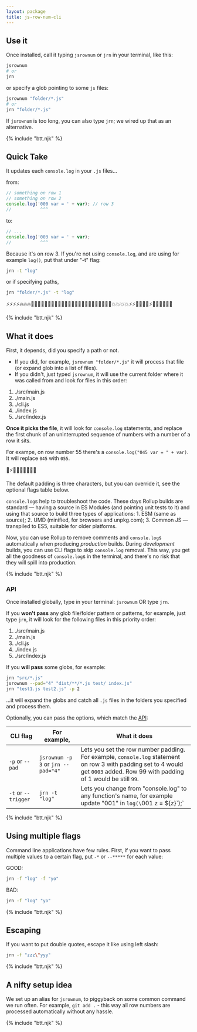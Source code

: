 ```yaml
---
layout: package
title: js-row-num-cli
---
```


## Use it

Once installed, call it typing `jsrownum` or `jrn` in your terminal, like this:

```bash
jsrownum
# or
jrn
```

or specify a glob pointing to some `js` files:

```bash
jsrownum "folder/*.js"
# or
jrn "folder/*.js"
```

If `jsrownum` is too long, you can also type `jrn`; we wired up that as an alternative.

{% include "btt.njk" %}

## Quick Take

It updates each `console.log` in your `.js` files...

from:

```js
// something on row 1
// something on row 2
console.log('000 var = ' + var); // row 3
//           ^^^
```

to:

```js
// ...
console.log('003 var = ' + var);
//           ^^^
```

Because it's on row 3. If you're not using `console.log`, and are using for example `log()`, put that under "-t" flag:

```bash
jrn -t "log"
```

or if specifying paths,

```bash
jrn "folder/*.js" -t "log"
```

⚡️⚡️⚡️⚡️🔥🔥🔥🍻🍻🍻🍻🤩🤩💪🏼💪🏼💪🏼💪🏼💪🏼👊🏼👊🏼👊🏼👊🏼💥💥💥💥⚡️⚡️🌟🌟🌟🌟⚡️🍺🍺💪🏼💪🏼

{% include "btt.njk" %}

## What it does

First, it depends, did you specify a path or not.

- If you did, for example, `jsrownum "folder/*.js"` it will process that file (or expand glob into a list of files).
- If you didn't, just typed `jsrownum`, it will use the current folder where it was called from and look for files in this order:

1.  ./src/main.js
2.  ./main.js
3.  ./cli.js
4.  ./index.js
5.  ./src/index.js

**Once it picks the file**, it will look for `console.log` statements, and replace the first chunk of an uninterrupted sequence of numbers with a number of a row it sits.

For exampe, on row number 55 there's a `console.log("045 var = " + var)`.
It will replace `045` with `055`.

🌟⚡️🍺🍺💪🏼💪🏼🍺

The default padding is three characters, but you can override it, see the optional flags table below.

`console.log`s help to troubleshoot the code. These days Rollup builds are standard — having a source in ES Modules (and pointing unit tests to it) and using that source to build three types of applications: 1. ESM (same as source); 2. UMD (minified, for browsers and unpkg.com); 3. Common JS — transpiled to ES5, suitable for older platforms.

Now, you can use Rollup to remove comments and `console.log`s automatically when producing _production_ builds. During _development_ builds, you can use CLI flags to skip `console.log` removal. This way, you get all the goodness of `console.log`s in the terminal, and there's no risk that they will spill into production.

{% include "btt.njk" %}

### API

Once installed globally, type in your terminal: `jsrownum` OR type `jrn`.

If you **won't pass** any glob file/folder pattern or patterns, for example, just type `jrn`, it will look for the following files in this priority order:

1.  ./src/main.js
2.  ./main.js
3.  ./cli.js
4.  ./index.js
5.  ./src/index.js

If you **will pass** some globs, for example:

```bash
jrn "src/*.js"
jsrownum --pad="4" "dist/**/*.js test/ index.js"
jrn "test1.js test2.js" -p 2
```

...it will expand the globs and catch all `.js` files in the folders you specified and process them.

Optionally, you can pass the options, which match the [API](/os/js-row-num/):

| CLI flag            | For example,                       | What it does                                                                                                                                                                   |
| ------------------- | ---------------------------------- | ------------------------------------------------------------------------------------------------------------------------------------------------------------------------------ |
| `-p` or `--pad`     | `jsrownum -p 3` or `jrn --pad="4"` | Lets you set the row number padding. For example, `console.log` statement on row 3 with padding set to 4 would get `0003` added. Row 99 with padding of 1 would be still `99`. |
| `-t` or `--trigger` | `jrn -t "log"`                     | Lets you change from "console.log" to any function's name, for example update "001" in `log(\`001 z = \${z}\`);`                                                               |

{% include "btt.njk" %}

## Using multiple flags

Command line applications have few rules. First, if you want to pass multiple values to a certain flag, put `-*` or `--*****` for each value:

GOOD:

```bash
jrn -f "log" -f "yo"
```

BAD:

```bash
jrn -f "log" "yo"
```

{% include "btt.njk" %}

## Escaping

If you want to put double quotes, escape it like using left slash:

```bash
jrn -f "zzz\"yyy"
```

{% include "btt.njk" %}

## A nifty setup idea

We set up an alias for `jsrownum`, to piggyback on some common command we run often. For example, `git add .` - this way all row numbers are processed automatically without any hassle.

{% include "btt.njk" %}

